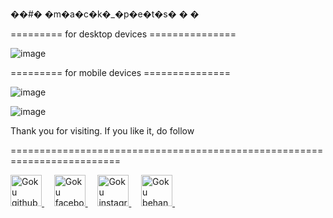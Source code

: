 ��#� �m�a�c�k�_�p�e�t�s�
�
�

========= for desktop devices ===============

![image](https://user-images.githubusercontent.com/70308228/188137554-c9885644-03d9-4a1b-bd34-ace641fc480b.png)




========= for mobile devices ===============

![image](https://user-images.githubusercontent.com/70308228/188137701-3deb1d95-7442-4283-bd80-6c9e9196280b.png)


![image](https://user-images.githubusercontent.com/70308228/188137762-5ada8d25-bee9-4db0-a555-94e575c49d4e.png)


Thank you for visiting.
If you like it, do follow 




=========================================================================





<div>
  <a href="https://github.com/gokarna123-goku" target="_blank">
    <img src="https://cdn-icons-png.flaticon.com/128/5968/5968866.png" alt="Goku github account icon" width="50px" height="50px" />
  </a> &nbsp; &nbsp; 
  <a href="https://www.facebook.com/gokarna.ac.7/" target="_blank">
    <img src="https://cdn-icons-png.flaticon.com/128/1384/1384053.png" alt="Goku facebook account icon" width="50px" height="50px" />
  </a> &nbsp; &nbsp; 
  <a href="https://www.instagram.com/theac_goku153/" target="_blank">
    <img src="https://cdn-icons-png.flaticon.com/128/3955/3955027.png" alt="Goku instagram account icon" width="50px" height="50px" />
  </a> &nbsp; &nbsp; 
  <a href="https://www.behance.net/gokarnaadhikari" target="_blank">
    <img src="https://cdn-icons-png.flaticon.com/128/3536/3536806.png" alt="Goku behance account icon" width="50px" height="50px" />
  </a> &nbsp; &nbsp; 
  
</div>
